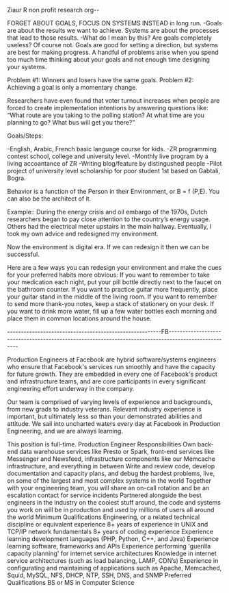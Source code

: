 Ziaur R non profit research org--


FORGET ABOUT GOALS, FOCUS ON SYSTEMS INSTEAD in long run.
-Goals are about the results we want to achieve. Systems are about the processes that lead to those results.
-What do I mean by this? Are goals completely useless? Of course not. Goals are good for setting a direction, but systems are best for making progress. A handful of problems arise when you spend too much time thinking about your goals and not enough time designing your systems.

Problem #1: Winners and losers have the same goals.
Problem #2: Achieving a goal is only a momentary change.




Researchers have even found that voter turnout increases when people are forced to create implementation intentions by answering questions like: “What route are you taking to the polling station? At what time are you planning to go? What bus will get you there?”



Goals/Steps:

-English, Arabic, French basic language course for kids.
-ZR programming contest school, college and university level.
-Monthly live program by a living accoantance of ZR
-Writing blog/feature by distingushed people
-Pilot project of university level scholarship for poor student 1st based on Gabtali, Bogra.


Behavior is a function of the Person in
their Environment, or B = f (P,E). You can also be the architect of
it.

Example:: 
During the energy crisis and oil embargo of the 1970s, Dutch
researchers began to pay close attention to the country’s energy
usage. Others had the electrical meter
upstairs in the main hallway. Eventually, I took my own advice and redesigned my
environment.

Now the environment is digital era. If we can redesign it then we can be successful. 

Here are a few ways you can redesign your environment and
make the cues for your preferred habits more obvious:
If you want to remember to take your medication each night,
put your pill bottle directly next to the faucet on the bathroom
counter.
If you want to practice guitar more frequently, place your
guitar stand in the middle of the living room.
If you want to remember to send more thank-you notes, keep a
stack of stationery on your desk.
If you want to drink more water, fill up a few water bottles each
morning and place them in common locations around the
house.


--------------------------------------------------------FB-----------------------------------------------------------------------------------------------------

Production Engineers at Facebook are hybrid software/systems engineers who ensure that Facebook's services run smoothly and have the capacity for future growth. They are embedded in every one of Facebook's product and infrastructure teams, and are core participants in every significant engineering effort underway in the company.



Our team is comprised of varying levels of experience and backgrounds, from new grads to industry veterans. Relevant industry experience is important, but ultimately less so than your demonstrated abilities and attitude. We sail into uncharted waters every day at Facebook in Production Engineering, and we are always learning.



This position is full-time.
Production Engineer Responsibilities
Own back-end data warehouse services like Presto or Spark, front-end services like Messenger and Newsfeed, infrastructure components like our Memcache infrastructure, and everything in between
Write and review code, develop documentation and capacity plans, and debug the hardest problems, live, on some of the largest and most complex systems in the world
Together with your engineering team, you will share an on-call rotation and be an escalation contact for service incidents
Partnered alongside the best engineers in the industry on the coolest stuff around, the code and systems you work on will be in production and used by millions of users all around the world
Minimum Qualifications
Engineering, or a related technical discipline or equivalent experience
8+ years of experience in UNIX and TCP/IP network fundamentals
8+ years of coding experience
Experience learning development languages (PHP, Python, C++, and Java)
Experience learning software, frameworks and APIs
Experience performing 'guerilla capacity planning' for internet service architectures
Knowledge in internet service architectures (such as load balancing, LAMP, CDN’s)
Experience in configurating and maintaining of applications such as Apache, Memcached, Squid, MySQL, NFS, DHCP, NTP, SSH, DNS, and SNMP
Preferred Qualifications
BS or MS in Computer Science


